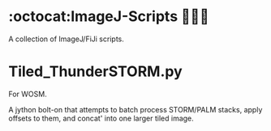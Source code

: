 # :octocat:ImageJ-Scripts :microscope::mouse2::hospital:
A collection of ImageJ/FiJi scripts.
# Tiled_ThunderSTORM.py
For WOSM.

A jython bolt-on that attempts to batch process STORM/PALM stacks, apply offsets to them, and concat' into one larger tiled image.

